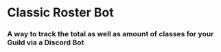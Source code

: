 # Classic Roster Bot
### A way to track the total as well as amount of classes for your Guild via a Discord Bot
